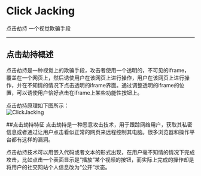 # Click Jacking

点击劫持  一个视觉欺骗手段

---

## 点击劫持概述
点击劫持是一种视觉上的欺骗手段，攻击者使用一个透明的，不可见的iframe，覆盖在一个网页上，然后诱使用户在该网页上进行操作，用户在该网页上进行操作，并在不知情的情况下点击透明的iframe界面。通过调整透明的iframe的位置，可以诱使用户恰好点击在iframe上某些功能性按钮上。

点击劫持原理如下图所示：  
![ClickJacking](img/ClickJacking.jpg)  


##点击劫持特征
点击劫持是一种恶意攻击技术，用于跟踪网络用户，获取其私密信息或者通过让用户点击看似正常的网页来远程控制其电脑。很多浏览器和操作平台都有这样的漏洞。

点击劫持技术可以用嵌入代码或者文本的形式出现，在用户毫不知情的情况下完成攻击，比如点击一个表面显示是“播放”某个视频的按钮，而实际上完成的操作却是将用户的社交网站个人信息改为“公开”状态。  



